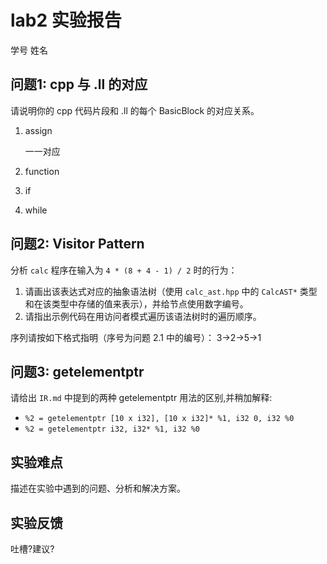 # lab2 实验报告
学号 姓名

## 问题1: cpp 与 .ll 的对应
请说明你的 cpp 代码片段和 .ll 的每个 BasicBlock 的对应关系。
1. assign

    一一对应
2. function
3. if
4. while
## 问题2: Visitor Pattern
分析 `calc` 程序在输入为 `4 * (8 + 4 - 1) / 2` 时的行为：
1. 请画出该表达式对应的抽象语法树（使用 `calc_ast.hpp` 中的 `CalcAST*` 类型和在该类型中存储的值来表示），并给节点使用数字编号。
2. 请指出示例代码在用访问者模式遍历该语法树时的遍历顺序。

序列请按如下格式指明（序号为问题 2.1 中的编号）：
3->2->5->1

## 问题3: getelementptr
请给出 `IR.md` 中提到的两种 getelementptr 用法的区别,并稍加解释:
  - `%2 = getelementptr [10 x i32], [10 x i32]* %1, i32 0, i32 %0`
  - `%2 = getelementptr i32, i32* %1, i32 %0`

## 实验难点
描述在实验中遇到的问题、分析和解决方案。

## 实验反馈
吐槽?建议?

